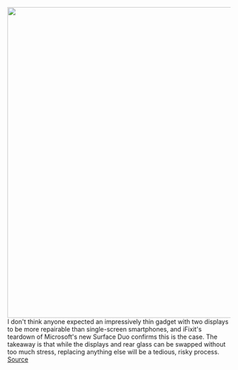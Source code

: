 <img src='https://cdn.vox-cdn.com/thumbor/VBB6Ggd103oNqdBIr2RjRLwGUXc=/0x0:1600x1200/1200x800/filters:focal(672x472:928x728)/cdn.vox-cdn.com/uploads/chorus_image/image/67392357/71634E70_80BA_40BE_AA84_AA8E5755D97C.0.jpeg' width='700px' /><br/>
I don't think anyone expected an impressively thin gadget with two displays to be more repairable than single-screen smartphones, and iFixit's teardown of Microsoft's new Surface Duo confirms this is the case. The takeaway is that while the displays and rear glass can be swapped without too much stress, replacing anything else will be a tedious, risky process.
<a href='https://www.theverge.com/21433060/microsoft-duo-teardown-pictures-displays-battery-hinge'> Source <a/>